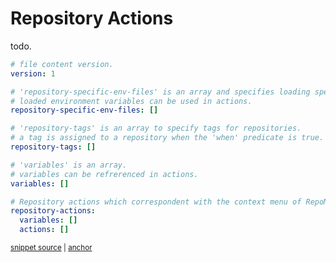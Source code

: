 # Repository Actions

todo.

<!-- snippet: RepositoryActionsV1Yaml -->
<a id='snippet-repositoryactionsv1yaml'></a>
```yaml
# file content version.
version: 1

# 'repository-specific-env-files' is an array and specifies loading specific environment files
# loaded environment variables can be used in actions.
repository-specific-env-files: []

# 'repository-tags' is an array to specify tags for repositories.
# a tag is assigned to a repository when the 'when' predicate is true.
repository-tags: []

# 'variables' is an array.
# variables can be refrerenced in actions.
variables: []

# Repository actions which correspondent with the context menu of RepoM.
repository-actions:
  variables: []
  actions: []
```
<sup><a href='/tests/RepoM.Api.Tests/IO/ModuleBasedRepositoryActionProvider/TestFiles/Version1.testfile.yaml#L1-L23' title='Snippet source file'>snippet source</a> | <a href='#snippet-repositoryactionsv1yaml' title='Start of snippet'>anchor</a></sup>
<!-- endSnippet -->
